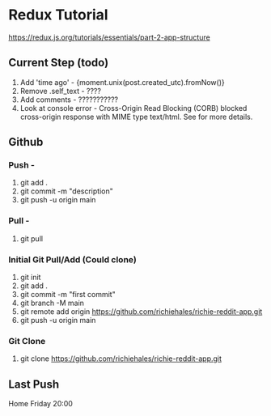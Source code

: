 # Redux Tutorial
https://redux.js.org/tutorials/essentials/part-2-app-structure

## Current Step (todo)
1. Add 'time ago' - {moment.unix(post.created_utc).fromNow()}
2. Remove .self_text - ????
2. Add comments - ???????????
3. Look at console error - Cross-Origin Read Blocking (CORB) blocked cross-origin response <URL> with MIME type text/html. See <URL> for more details.


## Github
### Push - 
1. git add .
2. git commit -m "description"
3. git push -u origin main

### Pull -
1. git pull


### Initial Git Pull/Add (Could clone)
1. git init
2. git add .
3. git commit -m "first commit"
4. git branch -M main
5. git remote add origin https://github.com/richiehales/richie-reddit-app.git
6. git push -u origin main

### Git Clone
1. git clone https://github.com/richiehales/richie-reddit-app.git

## Last Push
Home Friday 20:00

